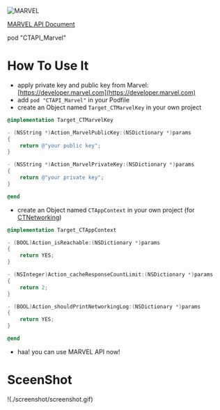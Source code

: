![MARVEL](https://i.annihil.us/u/prod/misc/marvel.svg)

[MARVEL API Document](https://developer.marvel.com/docs)

pod "CTAPI_Marvel"

How To Use It
=============

- apply private key and public key from Marvel:[https://developer.marvel.com](https://developer.marvel.com)
- add `pod "CTAPI_Marvel"` in your Podfile
- create an Object named `Target_CTMarvelKey` in your own project

```objective-c
@implementation Target_CTMarvelKey

- (NSString *)Action_MarvelPublicKey:(NSDictionary *)params
{
    return @"your public key";
}

- (NSString *)Action_MarvelPrivateKey:(NSDictionary *)params
{
    return @"your private key";
}

@end
```

- create an Object named `CTAppContext` in your own project (for [CTNetworking](https://github.com/casatwy/CTNetworking))

```objective-c
@implementation Target_CTAppContext

- (BOOL)Action_isReachable:(NSDictionary *)params
{
    return YES;
}

- (NSInteger)Action_cacheResponseCountLimit:(NSDictionary *)params
{
    return 2;
}

- (BOOL)Action_shouldPrintNetworkingLog:(NSDictionary *)params
{
    return YES;
}

@end
```

- haa! you can use MARVEL API now!

SceenShot
=========

!(./screenshot/screenshot.gif)
